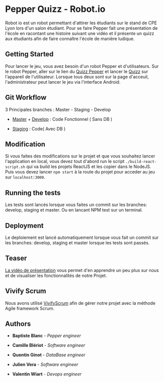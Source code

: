 # Pepper Quizz - Robot.io

Robot io est un robot permettant d'attirer les étudiants sur le stand de CPE Lyon lors d'un salon étudiant. Pour se faire Pepper fait une présentation de l'école en racontant une histoire suivant une vidéo et il présente un quizz aux étudiants afin de faire connaître l'école de manière ludique.

## Getting Started

Pour lancer le jeu, vous avez besoin d'un robot Pepper et d'utilisateurs. Sur le robot Pepper, aller sur le lien du [Quizz Pepper](https://pepper-prod.herokuapp.com/0924toiwdhg2TOKAREV223578098765redcvbnkiuytrew34567uyhgbnmk) et lancer le [Quizz](https://pepper-prod.herokuapp.com/) sur l'appareil de l'utilisateur.
Lorsque tous deux sont sur la page d'acceuil, l'administrateur peut lancer le jeu via l'interface Android.

## Git Workflow

3 Principales branches : Master - Staging - Develop 

- [Master](https://pepper-prod.herokuapp.com/) + [Develop](https://pepper-stagging.herokuapp.com/) : Code Fonctionnel ( Sans DB )

- [Staging](https://pepper-staging-2.herokuapp.com/) : Code( Avec DB )

## Modification

Si vous faites des modifications sur le projet et que vous souhaitez lancer l'application en local, vous devez tout d'abord run le script `./build-react-script.sh` qui va build les projets ReactJS et les copier dans le NodeJS. Puis vous devez lancer `npm start` à la route du projet pour acceder au jeu sur `localhost:3000`.

## Running the tests

Les tests sont lancés lorsque vous faites un commit sur les branches: develop, staging et master. Ou en lancant NPM test sur un terminal.

## Deployment

Le deploiement est lancé automatiquement lorsque vous fait un commit sur les branches: develop, staging et master lorsque les tests sont passés.

## Teaser

[La vidéo de présentation](https://www.youtube.com/watch?v=crK0oAH4LTc) vous permet d'en apprendre un peu plus sur nous et de visualiser les fonctionnalités de notre Projet.

## Vivify Scrum

Nous avons utilisé [VivifyScrum](https://app.vivifyscrum.com/boards/46695) afin de gérer notre projet avec la méthode Agile framework Scrum.

## Authors

* **Baptiste Blanc** - *Pepper engineer*

* **Camille Blériot** - *Software engineer* 

* **Quentin Ginot** - *DataBase engineer* 

* **Julien Vera** - *Software engineer* 

* **Valentin Wiart** - *Devops engineer*
